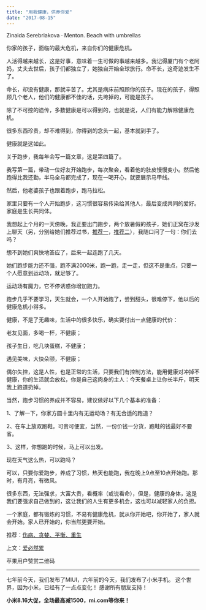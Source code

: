 ```yaml
---
title: "用我健康，供养你爱"
date: "2017-08-15"
---
```


Zinaida Serebriakova · Menton. Beach with umbrellas

你家的孩子，面临的最大危机，来自你们的健康危机。

人活得越来越长，这是好事，意味着一生可做的事越来越多。我记得厦门有个老阿妈，丈夫去世后，孩子们都独立了，她独自开始全球旅行。命不长，这奇迹发生不了。

命长，却没有健康，那就辛苦了。尤其是病床前照顾你的孩子。现在的孩子，得照顾几个老人，他们的健康都不佳的话，先垮掉的，可能是孩子。

除了不可控的遗传，多数健康是可以得到的，也就是说，人们有能力解除健康危机。

很多东西珍贵，却不难得到，你得到的念头一起，基本就到手了。

健康就是这如此。

关于跑步，我每年会写一篇文章，这是第四篇了。

我写第一篇，带动一位好友开始跑步，每次聚会，看着他的肚皮慢慢变小。然后他跑得比我还勤，半马全马都完成了，现在一喝开心，就要展示马甲线。

然后，他老婆孩子也跟着跑步，跑马拉松。

家里只要有一个人开始跑步，这习惯很容易传染给其他人，最后变成共同的爱好。家庭是生长共同体。

我想起上个月的一天傍晚，我正要出门跑步，两个放暑假的孩子，她们正窝在沙发上聊天（另，分别给她们推荐过书，[推荐一](http://mp.weixin.qq.com/s?__biz=MzUzOTA0NDYzNQ==&mid=2247483909&idx=1&sn=54392bec805c5f54d235e6a7855241d3&chksm=facf3c71cdb8b5670b6725fabfafb876b29f0d45add2c6c09f2b63a1bbc6163457079ca7f87d&scene=21#wechat_redirect)，[推荐二](http://mp.weixin.qq.com/s?__biz=MzUzOTA0NDYzNQ==&mid=2247483951&idx=1&sn=a569a756154503ab7b1cde1bd19f7d5b&chksm=facf3c5bcdb8b54db35d27739b30e9cc3201113b1c50c12c62ff32b2af49064c60506bf70588&scene=21#wechat_redirect)），我随口问了一句：你们去吗？

想不到她们爽快地答应了，后来一起连跑了几天。

她们跑步能力还不强，跑不满2000米，跑一跑，走一走，但这不是重点，只要一个人愿意到运动场，就足够了。

运动场有魔力，它不停诱惑你增加跑力。

跑步几乎不要学习，天生就会，一个人开始跑了，尝到甜头，很难停下，他以后的健康危机小得多。

健康，不是了无趣味，生活中的很多快乐，确实要付出一点健康的代价：

老友见面，多喝一杯，不健康；

孩子生日，吃几块蛋糕，不健康；

遇见美味，大快朵颐，不健康；

偶尔失控，这是人性，也是正常的生活，只要我们有控制方法，能用健康对冲掉不健康，你的生活就会放松，你是自己这肉身的主人：今天餐桌上让你长半斤，明天我上跑道扔掉。

当然，跑步习惯的养成并不容易，建议做好以下几个基本的准备：

1、了解一下，你家方圆十里内有无运动场？有无合适的跑道？

2、在车上放双跑鞋。可贵可便宜，当然，一份价钱一分货，跑鞋的钱最好不要省。

3、这样，你想跑的时候，马上可以出发。

现在天气这么热，可以跑吗？

可以，只要你爱跑步，养成了习惯，热天也能跑，我在晚上9点至10点开始跑。那时，有月亮，有微风。

很多东西，无法强求，大富大贵，看概率（或说看命），但是，健康的身体，这是我们要强求自己做到的，这让我们的人生有更多机会，这也可以减轻家人的负担。

一个家庭，都有锻炼的习惯，不易有健康危机，就从你开始吧，你开始了，家人就会开始。家人已开始的，你当然更要开始。

推荐：[伤病、贪婪、平衡、重生](http://mp.weixin.qq.com/s?__biz=MjM5NDU0Mjk2MQ==&mid=2651622316&idx=1&sn=fc29a8343b735c4a437a84be0f727121&scene=21#wechat_redirect)

上文：[爱必然累](http://mp.weixin.qq.com/s?__biz=MjM5NDU0Mjk2MQ==&mid=2651623361&idx=1&sn=1955824a15d4e4b2f19d4eb025bb1a35&chksm=bd7e0bdf8a0982c9315a85f8fc285815ccfadcdd51858f90d70685e1dce1308a56ff685996d7&scene=21#wechat_redirect)

苹果用户赞赏二维码

* * *

七年前今天，我们发布了MIUI，六年前的今天，我们发布了小米手机。 这个世界，因为小米，已经有了一点点变化！ 感谢所有朋友支持！ 

**小米8.16大促，全场最高减1500，mi.com等你来！**
